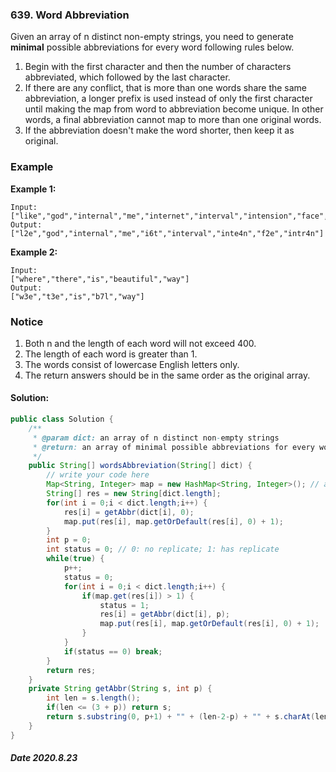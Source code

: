 ###  639. Word Abbreviation

Given an array of n distinct non-empty strings, you need to generate **minimal** possible abbreviations for every word following rules below.

1. Begin with the first character and then the number of characters abbreviated, which followed by the last character.
2. If there are any conflict, that is more than one words share the same abbreviation, a longer prefix is used instead of only the first character until making the map from word to abbreviation become unique. In other words, a final abbreviation cannot map to more than one original words.
3. If the abbreviation doesn't make the word shorter, then keep it as original.

### Example

**Example 1:**

```
Input:
["like","god","internal","me","internet","interval","intension","face","intrusion"]
Output:
["l2e","god","internal","me","i6t","interval","inte4n","f2e","intr4n"]
```

**Example 2:**

```
Input:
["where","there","is","beautiful","way"]
Output:
["w3e","t3e","is","b7l","way"]
```

### Notice

1. Both n and the length of each word will not exceed 400.
2. The length of each word is greater than 1.
3. The words consist of lowercase English letters only.
4. The return answers should be in the same order as the original array.

#### Solution:

```java
public class Solution {
    /**
     * @param dict: an array of n distinct non-empty strings
     * @return: an array of minimal possible abbreviations for every word
     */
    public String[] wordsAbbreviation(String[] dict) {
        // write your code here
        Map<String, Integer> map = new HashMap<String, Integer>(); // abbr, pos
        String[] res = new String[dict.length];
        for(int i = 0;i < dict.length;i++) {
            res[i] = getAbbr(dict[i], 0);
            map.put(res[i], map.getOrDefault(res[i], 0) + 1);
        }
        int p = 0;
        int status = 0; // 0: no replicate; 1: has replicate
        while(true) {
            p++;
            status = 0;
            for(int i = 0;i < dict.length;i++) {
                if(map.get(res[i]) > 1) {
                    status = 1;
                    res[i] = getAbbr(dict[i], p);
                    map.put(res[i], map.getOrDefault(res[i], 0) + 1);
                }
            }
            if(status == 0) break;
        }
        return res;
    }
    private String getAbbr(String s, int p) {
        int len = s.length();
        if(len <= (3 + p)) return s;
        return s.substring(0, p+1) + "" + (len-2-p) + "" + s.charAt(len-1);
    }
}
```

##### Date 2020.8.23